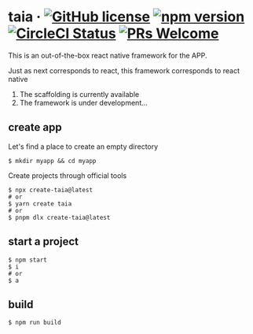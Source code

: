 # taia &middot; [![GitHub license](https://img.shields.io/badge/license-MIT-blue.svg)](https://github.com/taiajs/taia/blob/main/LICENSE) [![npm version](https://img.shields.io/npm/v/react.svg?style=flat)](https://www.npmjs.com/package/taia) [![CircleCI Status](https://circleci.com/gh/taiajs/react.svg?style=shield&circle-token=:circle-token)](https://circleci.com/gh/taiajs/taia) [![PRs Welcome](https://img.shields.io/badge/PRs-welcome-brightgreen.svg)](https://github.com/taiajs/taia/blob/main/CONTRIBUTING.md)

<!-- 曾梦想仗剑走天涯，程序员(me)=>剑客，代码(taia)=>剑器 -->
<!-- 泰阿别名太阿是一把威道之剑，只有持剑之人内心之威才能激发出剑道之威，出炉时天时、地利、人和三元归一，剑未成而剑气已存于天地之间 -->

This is an out-of-the-box react native framework for the APP.

Just as next corresponds to react, this framework corresponds to react native

1. The scaffolding is currently available
2. The framework is under development...

## create app

Let's find a place to create an empty directory

```shell
$ mkdir myapp && cd myapp
```

Create projects through official tools

```shell
$ npx create-taia@latest
# or
$ yarn create taia
# or
$ pnpm dlx create-taia@latest
```

## start a project

```shell
$ npm start
$ i
# or
$ a
```

## build

```shell
$ npm run build
```
